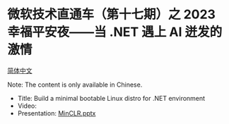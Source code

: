 ﻿# 微软技术直通车（第十七期）之 2023 幸福平安夜——当 .NET 遇上 AI 迸发的激情

[简体中文](ReadMe.zh-CN.md)

Note: The content is only available in Chinese.

- Title: Build a minimal bootable Linux distro for .NET environment
- Video: 
- Presentation: [MinCLR.pptx](MinCLR.pptx)
